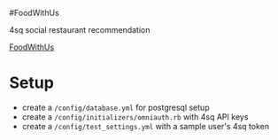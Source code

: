 #FoodWithUs

4sq social restaurant recommendation

[FoodWithUs](http://foodwith.us/)

# Setup

* create a `/config/database.yml` for postgresql setup
* create a `/config/initializers/omniauth.rb` with 4sq API keys
* create a `/config/test_settings.yml` with a sample user's 4sq token